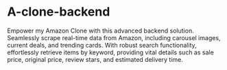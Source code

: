 # A-clone-backend

Empower my Amazon Clone with this advanced backend solution. Seamlessly scrape real-time data from Amazon, including carousel images, current deals, and trending cards. With robust search functionality, effortlessly 
retrieve items by keyword, providing vital details such as sale price, original price, review stars, and estimated delivery time.
